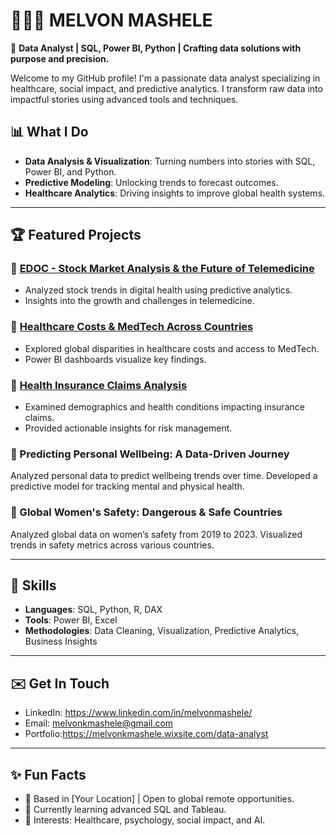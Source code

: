 # 👩🏽‍💻 MELVON MASHELE

🎯 **Data Analyst | SQL, Power BI, Python | Crafting data solutions with purpose and precision.**  

Welcome to my GitHub profile! I'm a passionate data analyst specializing in healthcare, social impact, and predictive analytics. I transform raw data into impactful stories using advanced tools and techniques.  

## 📊 **What I Do**
- **Data Analysis & Visualization**: Turning numbers into stories with SQL, Power BI, and Python.  
- **Predictive Modeling**: Unlocking trends to forecast outcomes.  
- **Healthcare Analytics**: Driving insights to improve global health systems.  

---

## 🏆 **Featured Projects**
### 🌟 [EDOC - Stock Market Analysis & the Future of Telemedicine](https://github.com/YourRepoLink/EDOC)
- Analyzed stock trends in digital health using predictive analytics.
- Insights into the growth and challenges in telemedicine.  

### 🌟 [Healthcare Costs & MedTech Across Countries](https://github.com/YourRepoLink/Healthcare-Analytics)
- Explored global disparities in healthcare costs and access to MedTech.
- Power BI dashboards visualize key findings.  

### 🌟 [Health Insurance Claims Analysis](https://github.com/YourRepoLink/Claims-Analytics)
- Examined demographics and health conditions impacting insurance claims.
- Provided actionable insights for risk management.

### 🌟 Predicting Personal Wellbeing: A Data-Driven Journey
Analyzed personal data to predict wellbeing trends over time.
Developed a predictive model for tracking mental and physical health.

### 🌟 Global Women's Safety: Dangerous & Safe Countries
Analyzed global data on women’s safety from 2019 to 2023.
Visualized trends in safety metrics across various countries.

---

## 💼 **Skills**
- **Languages**: SQL, Python, R, DAX  
- **Tools**: Power BI, Excel  
- **Methodologies**: Data Cleaning, Visualization, Predictive Analytics, Business Insights  

---

## ✉️ **Get In Touch**
- LinkedIn: https://www.linkedin.com/in/melvonmashele/
- Email: melvonkmashele@gmail.com
- Portfolio:https://melvonkmashele.wixsite.com/data-analyst

---

## ✨ **Fun Facts**
- 📍 Based in [Your Location] | Open to global remote opportunities.  
- 🌱 Currently learning advanced SQL and Tableau.  
- 🧠 Interests: Healthcare, psychology, social impact, and AI.  

